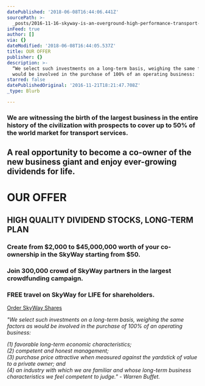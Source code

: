 ```yaml
---
datePublished: '2018-06-08T16:44:06.441Z'
sourcePath: >-
  _posts/2016-11-16-skyway-is-an-overground-high-performance-transport-technolog.md
inFeed: true
author: []
via: {}
dateModified: '2018-06-08T16:44:05.537Z'
title: OUR OFFER
publisher: {}
description: >-
  “We select such investments on a long-term basis, weighing the same factors as
  would be involved in the purchase of 100% of an operating business:
starred: false
datePublishedOriginal: '2016-11-21T18:21:47.708Z'
_type: Blurb

---
```

### We are witnessing the birth of the largest business in the entire history of the civilization with prospects to cover up to 50% of the world market for transport services.

## A real opportunity to become a co-owner of the new business giant and enjoy ever-growing dividends for life.

# OUR OFFER

## **HIGH QUALITY DIVIDEND STOCKS, LONG-TERM PLAN**

### Create from $2,000 to $45,000,000 worth of your co-ownership in the SkyWay starting from $50\.

### Join 300,000 crowd of SkyWay partners in the largest crowdfunding campaign.

### FREE travel on SkyWay for LIFE for shareholders.
[Order SkyWay Shares][0]

_"We select such investments on a long-term basis, weighing the same factors as would be involved in the purchase of 100% of an operating business:_

_(1) favorable long-term economic characteristics;_  
_(2) competent and honest management;_  
_(3) purchase price attractive when measured against the yardstick of value to a private owner; and_  
_(4) an industry with which we are familiar and whose long-term business characteristics we feel competent to judge." - Warren Buffet._

[0]: http://rsw-systems.com/?r=113882